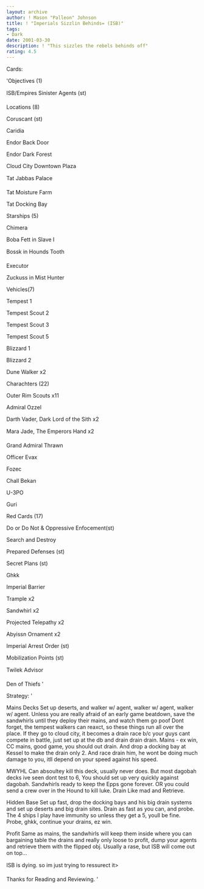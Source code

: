 ```yaml
---
layout: archive
author: ! Mason "Palleon" Johnson
title: ! "Imperials Sizzlin Behinds= (ISB)"
tags:
- Dark
date: 2001-03-30
description: ! "This sizzles the rebels behinds off"
rating: 4.5
---
```

Cards: 

'Objectives (1) 

ISB/Empires Sinister Agents (st) 


Locations (8) 


Coruscant (st) 

Caridia 

Endor Back Door 

Endor Dark Forest 

Cloud City Downtown Plaza 

Tat Jabbas Palace 

Tat Moisture Farm 

Tat Docking Bay 



Starships (5) 


Chimera 

Boba Fett in Slave I 

Bossk in Hounds Tooth 

Executor 

Zuckuss in Mist Hunter 


Vehicles(7) 


Tempest 1 

Tempest Scout 2 

Tempest Scout 3 

Tempest Scout 5 

Blizzard 1 

Blizzard 2 

Dune Walker x2 


Charachters (22) 


Outer Rim Scouts x11 

Admiral Ozzel 

Darth Vader, Dark Lord of the Sith x2 

Mara Jade, The Emperors Hand x2 

Grand Admiral Thrawn 

Officer Evax 

Fozec 

Chall Bekan 

U-3PO 

Guri 



Red Cards (17) 


Do or Do Not & Oppressive Enfocement(st) 

Search and Destroy 

Prepared Defenses (st) 

Secret Plans (st) 

Ghkk 

Imperial Barrier 

Trample x2 

Sandwhirl x2 

Projected Telepathy x2 

Abyissn Ornament x2 

Imperial Arrest Order (st) 

Mobilization Points (st) 

Twilek Advisor 

Den of Thiefs  '

Strategy: '

Mains Decks Set up deserts, and walker w/ agent, walker w/ agent, walker w/ agent. Unless you are really afraid of an early game beatdown, save the sandwhirls until they deploy their mains, and watch them go poof Dont forget, the tempest walkers can reaxct, so these things run all over the place. If they go to cloud city, it becomes a drain race b/c your guys cant compete in battle, just set up at the db and drain drain drain. Mains - ex win, CC mains, good game, you should out drain. And drop a docking bay at Kessel to make the drain only 2. And race drain him, he wont be doing much damage to you, itll depend on your speed against his speed. 


MWYHL Can absoultey kill this deck, usually never does. But most dagobah decks ive seen dont test to 6, You should set up very quickly against dagobah. Sandwhirls ready to keep the Epps gone forever. OR you could send a crew over in the Hound to kill luke. Drain Like mad and Retrieve. 


Hidden Base Set up fast, drop the docking bays and his big drain systems and set up deserts and big drain sites. Drain as fast as you can, and probe. The 4 ships I play have immunity so unless they get a 5, youll be fine. Probe, ghkk, continue your drains, ez win. 


Profit Same as mains, the sandwhirls will keep them inside where you can bargaining table the drains and really only loose to profit, dump your agents and retrieve them with the flipped obj. Usually a rase, but ISB will come out on top... 


ISB is dying. so im just trying to ressurect it> 


Thanks for Reading and Reviewing.  '
